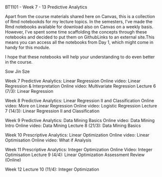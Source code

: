 BT1101 - Week 7 - 13 Predictive Analytics

Apart from the course materials shared here on Canvas, this is a collection of Rmd notebookds for my lecture topics. 
In the semesters, I've made the Rmd notebooks available for download also on Canvas on a weekly basis. However, I've spent some time 
scaffolding the concepts through these notebooks and decided to put them on GithubLinks to an external site.This means you can access all the notebooks from Day 1, which might come in handy for this module.

I hope that these notebooks will help your understanding to do even better in the course. 

Sow Jin Sze



Week 7
Predictive Analytics: Linear Regression
Online video: Linear Regression & Interpretation
Online video: Multivariate Regression
Lecture 6 (7/3): Linear Regression


Week 8
Predictive Analytics: Linear Regression II and Classification
Online video: More on Linear Regression
Online video: Logistic Regression
Lecture 7 (14/3): Linear Regression II and Classification

Week 9
Predictive Analytics: Data Mining Basics
Online video: Data Mining Intro
Online video: Data Mining
Lecture 8 (21/3): Data Mining Basics

Week 10
Prescriptive Analytics: Linear Optimization
Online video: Linear Optimisation
Online video: What if Analysis

Week 11
Prescriptive Analytics: Integer Optimization 
Online Video: Integer Optimisation
Lecture 9 (4/4): Linear Optimization
Assessment Review (Online) 

Week 12
Lecture 10 (11/4): Integer Optimization
